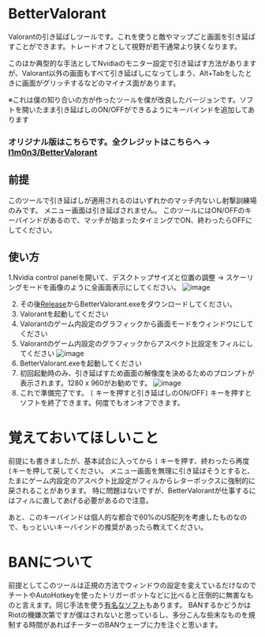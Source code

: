 # BetterValorant
Valorantの引き延ばしツールです。これを使うと敵やマップごと画面を引き延ばすことができます。トレードオフとして視野が若干通常より狭くなります。

このほか典型的な手法としてNvidiaのモニター設定で引き延ばす方法がありますが、Valorant以外の画面もすべて引き延ばしになってしまう、Alt+Tabをしたときに画面がグリッチするなどのマイナス面があります。

※これは僕の知り合いの方が作ったツールを僕が改良したバージョンです。ソフトを開いたまま引き延ばしのON/OFFができるようにキーバインドを追加してあります

### オリジナル版はこちらです。全クレジットはこちらへ -> [l1m0n3/BetterValorant](https://github.com/l1m0n3/BetterValorant)

## 前提

このツールで引き延ばしが適用されるのはいずれかのマッチ内ないし射撃訓練場のみです。
メニュー画面は引き延ばされません。
このツールにはON/OFFのキーバインドがあるので、マッチが始まったタイミングでON、終わったらOFFにしてください。

## 使い方
1.Nvidia control panelを開いて、デスクトップサイズと位置の調整 -> スケーリングモードを画像のように全画面表示にしてください。
![image](https://github.com/user-attachments/assets/d93fcd62-dbc6-46da-8154-8a52ddb8b56f)

2. その後[Release](https://github.com/vxcall/BetterValorant/releases/tag/BetterValorant-vxcall1.0)からBetterValorant.exeをダウンロードしてください。
3. Valorantを起動してください
4. Valorantのゲーム内設定のグラフィックから画面モードをウィンドウにしてください
5. Valorantのゲーム内設定のグラフィックからアスペクト比設定をフィルにしてください
   ![image](https://github.com/user-attachments/assets/bc011f79-28ac-43fc-a17e-6a0634918384)
6. BetterValorant.exeを起動してください
7. 初回起動時のみ、引き延ばすため画面の解像度を決めるためのプロンプトが表示されます。1280 x 960がお勧めです。
 ![image](https://github.com/user-attachments/assets/556cf15b-252a-4226-a0d1-febc9ac976ed)
8. これで準備完了です。 `[` キーを押すと引き延ばしのON/OFF`]` キーを押すとソフトを終了できます。何度でもオンオフできます。

# 覚えておいてほしいこと
前提にも書きましたが、基本試合に入ってから `[` キーを押す、終わったら再度`[`キーを押して戻してください。
メニュー画面を無理に引き延ばそうとすると、たまにゲーム内設定のアスペクト比設定がフィルからレターボックスに強制的に戻されることがあります。
特に問題はないですが、BetterValorantが仕事するにはフィルに直してあげる必要があるので注意。

あと、このキーバインドは個人的な都合で60%のUS配列を考慮したものなので、もっといいキーバインドの推奨があったら教えてください。

# BANについて

前提としてこのツールは正規の方法でウィンドウの設定を変えているだけなのでチートやAutoHotkeyを使ったトリガーボットなどに比べると圧倒的に無害なものと言えます。同じ手法を使う[有名なソフト](https://www.nirsoft.net/utils/winexp.html)もあります。
BANするかどうかはRiotの機嫌次第ですが僕はされないと思っているし、多分こんな些末なものを規制する時間があればチーターのBANウェーブに力を注ぐと思います。
